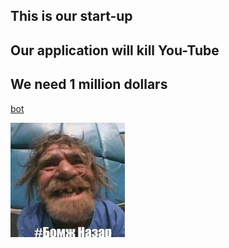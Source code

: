## This is our start-up
## Our application will kill You-Tube
## We need 1 million dollars
[bot](https://t.me/ytm_convertorbot)

![epta](https://github.com/AZAZ3LL0/Video-To-Audio/blob/main/img/101965763.jpeg)
